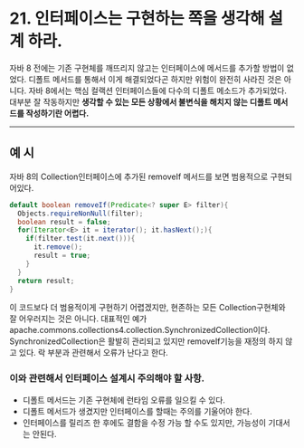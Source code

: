 # 21. 인터페이스는 구현하는 쪽을 생각해 설계 하라.



자바 8 전에는 기존 구현체를 깨뜨리지 않고는 인터페이스에 메서드를 추가할 방법이 없었다. 디폴트 메서드를 통해서 이게 해결되었다곤 하지만 위험이 완전히 사라진 것은 아니다. 자바 8에서는 핵심 컬랙션 인터페이스들에 다수의 디폴트 메소드가 추가되었다. 대부분 잘 작동하지만 **생각할 수 있는 모든 상황에서 불변식을 해치지 않는 디폴트 메서드를 작성하기란 어렵다.** 



---

## 예 시



자바 8의 Collection인터페이스에 추가된 removeIf 메서드를 보면 범용적으로 구현되어있다.

~~~java
default boolean removeIf(Predicate<? super E> filter){
  Objects.requireNonNull(filter);
  boolean result = false;
  for(Iterator<E> it = iterator(); it.hasNext();){
    if(filter.test(it.next())){
      it.remove();
      result = true;
    }
  }
  return result;
}
~~~



이 코드보다 더 범용적이게 구현하기 어렵겠지만, 현존하는 모든 Collection구현체와 잘 어우러지는 것은 아니다. 대표적인 예가 apache.commons.collections4.collection.SynchronizedCollection이다. SynchronizedCollection은 활발히 관리되고 있지만 removeIf기능을 재정의 하지 않고 있다. 락 부분과 관련해서 오류가 난다고 한다.

 

### 이와 관련해서 인터페이스 설계시 주의해야 할 사항.

* 디폴트 메서드는 기존 구현체에 런타임 오류를 일으킬 수 있다.
* 디폴트 메서드가 생겼지만 인터페이스를 할때는 주의를 기울어야 한다.
* 인터페이스를 릴리즈 한 후에도 결함을 수정 가능 할 수도 있지만, 가능성이 기대서는 안된다.